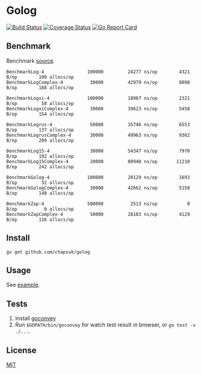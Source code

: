 # Golog

[![Build Status](https://travis-ci.org/chapsuk/golog.svg)](https://travis-ci.org/chapsuk/golog)
[![Coverage Status](https://coveralls.io/repos/github/chapsuk/golog/badge.svg?branch=master)](https://coveralls.io/github/chapsuk/golog?branch=master)
[![Go Report Card](https://goreportcard.com/badge/github.com/chapsuk/golog)](https://goreportcard.com/report/github.com/chapsuk/golog)

## Benchmark

Benchmark [source](https://github.com/chapsuk/golog/tree/master/bench/bench_test.go).

```
BenchmarkLog-4          	  100000	     24277 ns/op	    4321 B/op	     100 allocs/op
BenchmarkLogComplex-4   	   30000	     42979 ns/op	    8098 B/op	     188 allocs/op

BenchmarkLogxi-4        	  100000	     18967 ns/op	    2321 B/op	      58 allocs/op
BenchmarkLogxiComplex-4 	   30000	     39623 ns/op	    5458 B/op	     154 allocs/op

BenchmarkLogrus-4       	   50000	     35746 ns/op	    6553 B/op	     137 allocs/op
BenchmarkLogrusComplex-4	   30000	     49963 ns/op	    9362 B/op	     209 allocs/op

BenchmarkLog15-4        	   30000	     54347 ns/op	    7970 B/op	     192 allocs/op
BenchmarkLog15Complex-4 	   20000	     80948 ns/op	   11210 B/op	     242 allocs/op

BenchmarkGolog-4        	  100000	     20129 ns/op	    1693 B/op	      32 allocs/op
BenchmarkGologComplex-4 	   30000	     42662 ns/op	    5150 B/op	     140 allocs/op

BenchmarkZap-4          	  500000	      2513 ns/op	       0 B/op	       0 allocs/op
BenchmarkZapComplex-4   	   50000	     28183 ns/op	    4129 B/op	     116 allocs/op
```

## Install

```
go get github.com/chapsuk/golog
```

## Usage

See [example](examples/main.go).

## Tests

1. Install [goconvey](https://github.com/smartystreets/goconvey)
1. Run `$GOPATH/bin/goconvey` for watch test result in browser, or `go test -v ./...`.   

## License

[MIT](https://github.com/chapsuk/golog/blob/master/LICENSE)
